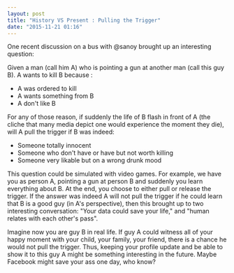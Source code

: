 ```yaml
---
layout: post
title: "History VS Present : Pulling the Trigger"
date: "2015-11-21 01:16"
---
```


One recent discussion on a bus with @sanoy brought up an interesting question:

Given a man (call him A) who is pointing a gun at another man (call this guy B). A wants to kill B because :
  + A was ordered to kill
  + A wants something from B
  + A don't like B

For any of those reason, if suddenly the life of B flash in front of A (the cliche that many media depict one would experience the moment they die), will A pull the trigger if B was indeed:
  + Someone totally innocent
  + Someone who don't have or have but not worth killing
  + Someone very likable but on a wrong drunk mood

This question could be simulated with video games. For example, we have you as person A, pointing a gun at person B and suddenly you learn everything about B. At the end, you choose to either pull or release the trigger. If the answer was indeed A will not pull the trigger if he could learn that B is a good guy (in A's perspective), then this brought up to two interesting conversation: "Your data could save your life," and "human relates with each other's pass".

Imagine now you are guy B in real life. If guy A could witness all of your happy moment with your child, your family, your friend, there is a chance he would not pull the trigger. Thus, keeping your profile update and be able to show it to this guy A might be something interesting in the future. Maybe Facebook might save your ass one day, who know?
